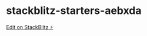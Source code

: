 # stackblitz-starters-aebxda

[Edit on StackBlitz ⚡️](https://stackblitz.com/edit/stackblitz-starters-aebxda)
